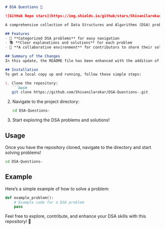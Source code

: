```markdown
# DSA Questions 🤖

![GitHub Repo stars](https://img.shields.io/github/stars/Shivanilarokar/DSA-Questions-) ![GitHub forks](https://img.shields.io/github/forks/Shivanilarokar/DSA-Questions-) ![GitHub issues](https://img.shields.io/github/issues/Shivanilarokar/DSA-Questions-)

A comprehensive collection of Data Structures and Algorithms (DSA) problems to help developers and learners practice and enhance their coding skills through a variety of algorithmic challenges.

## Features
- 🚀 **Categorized DSA problems** for easy navigation
- 📚 **Clear explanations and solutions** for each problem
- 🤝 **A collaborative environment** for contributors to share their solutions

## Summary of the Changes
In this update, the README file has been enhanced with the addition of a **Features** section to better highlight what the repository offers. The language has been refined for clarity, particularly in the **Installation** and **Usage** sections.

## Installation
To get a local copy up and running, follow these simple steps:

1. Clone the repository:
   ```bash
   git clone https://github.com/Shivanilarokar/DSA-Questions-.git
   ```

2. Navigate to the project directory:
   ```bash
   cd DSA-Questions-
   ```

3. Start exploring the DSA problems and solutions!

## Usage
Once you have the repository cloned, navigate to the directory and start solving problems!

```bash
cd DSA-Questions-
```

## Example
Here’s a simple example of how to solve a problem:

```python
def example_problem():
    # Example code for a DSA problem
    pass
```

Feel free to explore, contribute, and enhance your DSA skills with this repository! 🎉
```